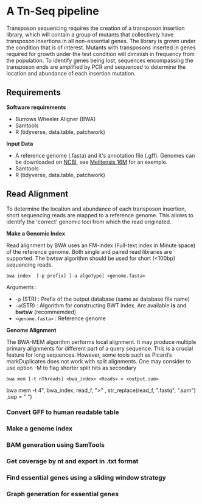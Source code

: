 # A Tn-Seq pipeline

Transposon sequencing requires the creation of a transposon insertion library, which will contain a group of mutants that collectively have transposon insertions in all non-essential genes. The library is grown under the condition that is of interest. Mutants with transposons inserted in genes required for growth under the test condition will diminish in frequency from the population. To identify genes being lost, sequences encompassing the transposon ends are amplified by PCR and sequenced to determine the location and abundance of each insertion mutation.

## Requirements

**Software requirements**

- Burrows Wheeler Aligner (BWA)
- Samtools
- R (tidyverse, data.table, patchwork)

**Input Data**

- A reference genome (.fasta) and it's annotation file (.gff). Genomes can be downloaded on [NCBI][ncbi], see [Melitensis 16M][Melitensis_16M] for an exemple.
- Samtools
- R (tidyverse, data.table, patchwork)

[ncbi]: https://www.ncbi.nlm.nih.gov/genome/
[Melitensis_16M]: https://www.ncbi.nlm.nih.gov/genome/?term=melitensis%2016M&utm_source=gquery&utm_medium=search


## Read Alignment

To determine the location and abundance of each transposon insertion, short sequencing reads are mapped to a reference genome. This allows to identify the 'correct' genomic loci from which the read originated. 

**Make a Genomic Index**

Read alignment by BWA uses an FM-index (Full-text index in Minute space) of the reference genome. Both single and paired read libraries are supported. The bwtsw algorithm should be used for short (<100bp) sequencing reads. 

```
bwa index  [-p prefix] [-a algoType] <genome.fasta>
```

Arguments : 

- `-p` (STR) : Prefix of the output database (same as database file name)
- `-a`(STR) : Algorithm for constructing BWT index. Are available **is** and **bwtsw** (recommemded)
- `<genome.fasta>` : Reference genome 

**Genome Alignment**

The BWA-MEM algorithm performs local alignment. It may produce multiple primary alignments for different part of a query sequence. This is a crucial feature for long sequences. However, some tools such as Picard’s markDuplicates does not work with split alignments. One may consider to use option -M to flag shorter split hits as secondary

```
bwa mem [-t nThreads] <bwa_index> <Reads> > <output.sam>
```
bwa mem -t 4",  bwa_index, read_f, ">" , str_replace(read_f, ".fastq", ".sam") ,sep = " ") 

### Convert GFF to human readable table

### Make a genome index

### BAM generation using SamTools

### Get coverage by nt and export in .txt format

### Find essential genes using a sliding window strategy

### Graph generation for essential genes

